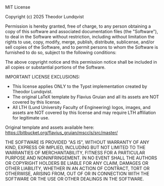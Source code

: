 MIT License

Copyright (c) 2025 Theodor Lundqvist

Permission is hereby granted, free of charge, to any person obtaining a copy
of this software and associated documentation files (the "Software"), to deal
in the Software without restriction, including without limitation the rights
to use, copy, modify, merge, publish, distribute, sublicense, and/or sell
copies of the Software, and to permit persons to whom the Software is
furnished to do so, subject to the following conditions:

The above copyright notice and this permission notice shall be included in
all copies or substantial portions of the Software.

IMPORTANT LICENSE EXCLUSIONS:
- This license applies ONLY to the Typst implementation created by Theodor Lundqvist.
- The original LaTeX template by Flavius Gruian and all its assets are NOT covered by this license.
- All LTH (Lund University Faculty of Engineering) logos, images, and assets are NOT covered 
  by this license and may require LTH affiliation for legitimate use.

Original template and assets available here: https://bitbucket.org/flavius_gruian/msccls/src/master/

THE SOFTWARE IS PROVIDED "AS IS", WITHOUT WARRANTY OF ANY KIND, EXPRESS OR
IMPLIED, INCLUDING BUT NOT LIMITED TO THE WARRANTIES OF MERCHANTABILITY,
FITNESS FOR A PARTICULAR PURPOSE AND NONINFRINGEMENT. IN NO EVENT SHALL THE
AUTHORS OR COPYRIGHT HOLDERS BE LIABLE FOR ANY CLAIM, DAMAGES OR OTHER
LIABILITY, WHETHER IN AN ACTION OF CONTRACT, TORT OR OTHERWISE, ARISING FROM,
OUT OF OR IN CONNECTION WITH THE SOFTWARE OR THE USE OR OTHER DEALINGS IN THE
SOFTWARE.